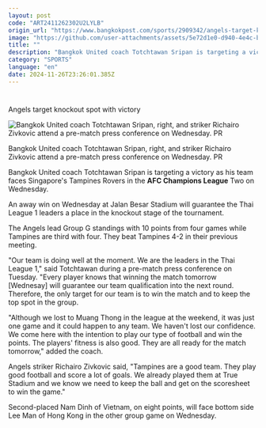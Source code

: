 ```yaml
---
layout: post
code: "ART2411262302U2LYLB"
origin_url: "https://www.bangkokpost.com/sports/2909342/angels-target-knockout-spot-with-victory"
image: "https://github.com/user-attachments/assets/5e72d1e0-d940-4e4c-bfd7-56289937095f"
title: ""
description: "Bangkok United coach Totchtawan Sripan is targeting a victory as his team faces Singapore"
category: "SPORTS"
language: "en"
date: 2024-11-26T23:26:01.385Z
---
```


# 

Angels target knockout spot with victory

![Bangkok United coach Totchtawan Sripan, right, and striker Richairo Zivkovic attend a pre-match press conference on Wednesday. PR](https://github.com/user-attachments/assets/0de7eae4-e840-497c-96af-bede073eea8b)

Bangkok United coach Totchtawan Sripan, right, and striker Richairo Zivkovic attend a pre-match press conference on Wednesday. PR

Bangkok United coach Totchtawan Sripan is targeting a victory as his team faces Singapore's Tampines Rovers in the **AFC Champions League** Two on Wednesday.

An away win on Wednesday at Jalan Besar Stadium will guarantee the Thai League 1 leaders a place in the knockout stage of the tournament.

The Angels lead Group G standings with 10 points from four games while Tampines are third with four. They beat Tampines 4-2 in their previous meeting.

"Our team is doing well at the moment. We are the leaders in the Thai League 1," said Totchtawan during a pre-match press conference on Tuesday. "Every player knows that winning the match tomorrow \[Wednesay\] will guarantee our team qualification into the next round. Therefore, the only target for our team is to win the match and to keep the top spot in the group.

"Although we lost to Muang Thong in the league at the weekend, it was just one game and it could happen to any team. We haven't lost our confidence. We come here with the intention to play our type of football and win the points. The players' fitness is also good. They are all ready for the match tomorrow," added the coach.

Angels striker Richairo Zivkovic said, "Tampines are a good team. They play good football and score a lot of goals. We already played them at True Stadium and we know we need to keep the ball and get on the scoresheet to win the game."

Second-placed Nam Dinh of Vietnam, on eight points, will face bottom side Lee Man of Hong Kong in the other group game on Wednesday.